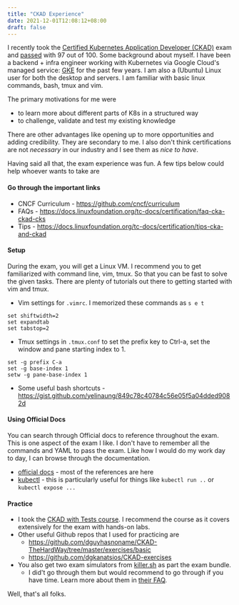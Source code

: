 ```yaml
---
title: "CKAD Experience"
date: 2021-12-01T12:08:12+08:00
draft: false
---
```


I recently took the [Certified Kubernetes Application Developer (CKAD)](https://www.cncf.io/certification/ckad/) exam and [passed](https://www.credly.com/badges/e3cf473d-e91a-4f8d-a732-59261dbdefe9/public_url) with 97 out of 100.
Some background about myself. I have been a backend + infra engineer working with Kubernetes via Google Cloud's managed service: [GKE](https://cloud.google.com/kubernetes-engine) for the past few years.
I am also a (Ubuntu) Linux user for both the desktop and servers. I am familiar with basic linux commands, bash, tmux and vim.

The primary motivations for me were
- to learn more about different parts of K8s in a structured way
- to challenge, validate and test my existing knowledge

There are other advantages like opening up to more opportunities and adding credibility. They are secondary to me.
I also don't think certifications are not _necessary_ in our industry and I see them as _nice to have_.

Having said all that, the exam experience was fun. A few tips below could help whoever wants to take are

#### Go through the important links
- CNCF Curriculum - https://github.com/cncf/curriculum
- FAQs - https://docs.linuxfoundation.org/tc-docs/certification/faq-cka-ckad-cks
- Tips - https://docs.linuxfoundation.org/tc-docs/certification/tips-cka-and-ckad

#### Setup
During the exam, you will get a Linux VM. I recommend you to get familiarized with command line, vim, tmux. 
So that you can be fast to solve the given tasks. There are plenty of tutorials out there to getting started with vim and tmux.
- Vim settings for `.vimrc`. I memorized these commands as `s e t`
```
set shiftwidth=2
set expandtab
set tabstop=2
```
- Tmux settings in `.tmux.conf` to set the prefix key to Ctrl-a, set the window and pane starting index to 1.
```
set -g prefix C-a
set -g base-index 1
setw -g pane-base-index 1
```

- Some useful bash shortcuts - https://gist.github.com/yelinaung/849c78c40784c56e05f5a04dded9082d

#### Using Official Docs

You can search through Official docs to reference throughout the exam. This is one aspect of the exam I like. I don't have to remember all the commands and YAML to pass the exam. Like how I would do my work day to day, I can browse through the documentation.
- [official docs](https://kubernetes.io/docs/home/) - most of the references are here
- [kubectl](https://kubernetes.io/docs/reference/generated/kubectl/kubectl-commands) - this is particularly useful for things like `kubectl run ..` or `kubectl expose ...`

#### Practice

- I took the [CKAD with Tests course](https://www.udemy.com/course/certified-kubernetes-application-developer). I recommend the course as it covers extensively for the exam with hands-on labs.
- Other useful Github repos that I used for practicing are
    - https://github.com/dguyhasnoname/CKAD-TheHardWay/tree/master/exercises/basic
    - https://github.com/dgkanatsios/CKAD-exercises
- You also get two exam simulators from [killer.sh](https://killer.sh/) as part the exam bundle.
    - I did't go through them but would recommend to go through if you have time. Learn more about them in [their FAQ](https://killer.sh/faq).


Well, that's all folks.

